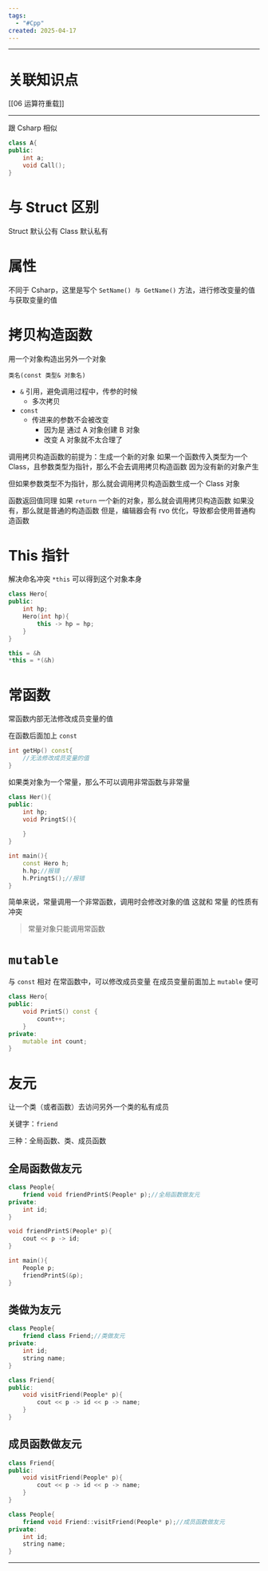 ```yaml
---
tags:
  - "#Cpp"
created: 2025-04-17
---
```


---
# 关联知识点

[[06 运算符重载]]

---

跟 Csharp 相似

```C++
class A{
public:
	int a;
	void Call();
}
```
# 与 Struct 区别

Struct 默认公有
Class 默认私有
# 属性

不同于 Csharp，这里是写个 `SetName() 与 GetName()` 方法，进行修改变量的值与获取变量的值
# 拷贝构造函数

用一个对象构造出另外一个对象

`类名(const 类型& 对象名)`

- `&` 引用，避免调用过程中，传参的时候
	- 多次拷贝
- `const`
	- 传进来的参数不会被改变
		- 因为是 通过 A 对象创建 B 对象
		- 改变 A 对象就不太合理了

调用拷贝构造函数的前提为：生成一个新的对象
如果一个函数传入类型为一个 Class，且参数类型为指针，那么不会去调用拷贝构造函数
因为没有新的对象产生

但如果参数类型不为指针，那么就会调用拷贝构造函数生成一个 Class 对象

函数返回值同理
如果 `return` 一个新的对象，那么就会调用拷贝构造函数
如果没有，那么就是普通的构造函数
但是，编辑器会有 rvo 优化，导致都会使用普通构造函数
# This 指针

解决命名冲突
`*this` 可以得到这个对象本身

```C++
class Hero{
public:
	int hp;
	Hero(int hp){
		this -> hp = hp;
	}
}
```

```C++
this = &h
*this = *(&h)
```
# 常函数

常函数内部无法修改成员变量的值

在函数后面加上 `const`

```C++
int getHp() const{
	//无法修改成员变量的值
}
```

如果类对象为一个常量，那么不可以调用非常函数与非常量

```C++
class Her(){
public:
	int hp;
	void PringtS(){
	
	}
}

int main(){
	const Hero h;
	h.hp;//报错
	h.PringtS();//报错
}
```

简单来说，常量调用一个非常函数，调用时会修改对象的值
这就和 常量 的性质有冲突

> 常量对象只能调用常函数
# `mutable`

与 `const` 相对
在常函数中，可以修改成员变量
在成员变量前面加上 `mutable` 便可

```C++
class Hero{
public:
	void PrintS() const {
		count++;
	}
private:
	mutable int count;
}
```
# 友元

让一个类（或者函数）去访问另外一个类的私有成员

关键字：`friend`

三种：全局函数、类、成员函数
## 全局函数做友元

```C++
class People{
	friend void friendPrintS(People* p);//全局函数做友元
private:
	int id;
}

void friendPrintS(People* p){
	cout << p -> id;
}

int main(){
	People p;
	friendPrintS(&p);
}


```
## 类做为友元

```C++
class People{
	friend class Friend;//类做友元
private:
	int id;
	string name;
}

class Friend{
public:
	void visitFriend(People* p){
		cout << p -> id << p -> name;
	}
}
```
## 成员函数做友元

```C++
class Friend{
public:
	void visitFriend(People* p){
		cout << p -> id << p -> name;
	}
}

class People{
	friend void Friend::visitFriend(People* p);//成员函数做友元
private:
	int id;
	string name;
}


```




---
